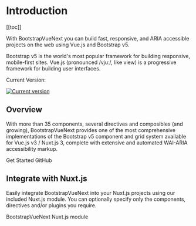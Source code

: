 # Introduction

<ClientOnly>
  <Teleport to=".bd-toc">

[[toc]]

  </Teleport>
</ClientOnly>

<div class="lead mb-5">

With BootstrapVueNext you can build fast, responsive, and ARIA accessible projects on the web using Vue.js and Bootstrap v5.

</div>

<BRow cols="2" cols-lg="2">
  <BCol class="text-center">
    <BLink class="card-link" href="https://getbootstrap.com" target="_blank" rel="noopener">
      <BCard class="p-3">
        <BootstrapIcon aria-hidden class="icon-lg" />
        <BCardText class="mt-4">
          Bootstrap v5 is the world's most popular framework for building responsive, mobile-first sites.
        </BCardText>
      </BCard>
    </BLink>
  </BCol>
  <BCol class="text-center">
    <BLink class="card-link" href="https://vuejs.org" target="_blank" rel="noopener">
      <BCard class="p-3">
        <VueIcon aria-hidden class="icon-lg" />
        <BCardText class="mt-4">
          Vue.js (pronounced /vjuː/, like view) is a progressive framework for building user interfaces.
        </BCardText>
      </BCard>
    </BLink>
  </BCol>
</BRow>

<p class="mb-2 d-flex small">Current Version:</p>
<a href="https://www.npmjs.com/package/bootstrap-vue-next" target="_blank" rel="noopener">
  <img src="https://flat.badgen.net/npm/v/bootstrap-vue-next" alt="Current version">
</a>

## Overview

With more than 35 components, several directives and composibles (and growing), BootstrapVueNext provides one of the most comprehensive implementations of the Bootstrap v5 component and grid system available for Vue.js v3 / Nuxt.js 3, complete with extensive and automated WAI-ARIA accessibility markup.

<div class="d-flex gap-2 mt-4">
  <BButton :to="withBase('/docs')" variant="primary">Get Started</BButton>
  <BButton :href="globalData.githubUrl" target="_blank" rel="noopener" variant="outline-secondary">GitHub</BButton>
</div>

## Integrate with Nuxt.js

Easily integrate BootstrapVueNext into your Nuxt.js projects using our included Nuxt.js module. You can optionally specify only the components, directives and/or plugins you require.

<BButton variant="secondary" :to="withBase('/docs#installation-nuxt-js-3')" class="mt-3">BootstrapVueNext Nuxt.js module</BButton>

<script setup lang="ts">
import {
  BButton,
  BCol,
  BCard,
  BCardText,
  BLink,
  BBadge,
  BRow,
} from 'bootstrap-vue-next'
import {inject} from 'vue'
import {withBase} from 'vitepress'
import BootstrapIcon from '~icons/simple-icons/bootstrap'
import VueIcon from '~icons/simple-icons/vuedotjs'
import {appInfoKey} from '../.vitepress/theme/keys'

const globalData = inject(appInfoKey, {
  discordUrl: '',
  githubUrl: '',
  opencollectiveUrl: '',
})
</script>
